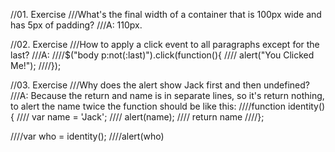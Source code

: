 //01. Exercise
///What's the final width of a container that is 100px wide and has 5px of padding?
///A: 110px.

//02. Exercise
///How to apply a click event to all paragraphs except for the last?
///A: 
////$("body p:not(:last)").click(function(){
////  alert("You Clicked Me!");
////});

//03. Exercise
///Why does the alert show Jack first and then undefined?
///A: Because the return and name is in separate lines, so it's return nothing, to alert the name twice the function should be like this:
////function identity() {
////    var name = 'Jack';
////    alert(name);
////    return name
////};

////var who = identity();
////alert(who)